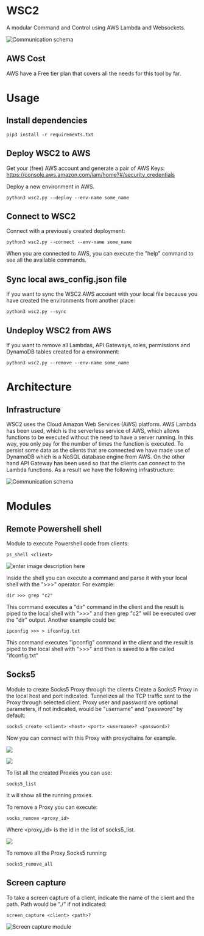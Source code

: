 # WSC2

A modular Command and Control using AWS Lambda and Websockets.

![Communication schema](https://raw.githubusercontent.com/aramburu/WSC2/media/communication.png)

## AWS Cost
AWS have a Free tier plan that covers all the needs for this tool by far. 


# Usage

## Install dependencies

    pip3 install -r requirements.txt

## Deploy WSC2 to AWS

Get your (free) AWS account and generate a pair of AWS Keys:
https://console.aws.amazon.com/iam/home?#/security_credentials

Deploy a new environment in AWS. 

    python3 wsc2.py --deploy --env-name some_name


## Connect to WSC2
Connect with a previously created deployment:

    python3 wsc2.py --connect --env-name some_name

When you are connected to AWS, you can execute the "help" command to see all the available commands.



## Sync local aws_config.json file

If you want to sync the WSC2 AWS account with your local file because you have created the environments from another place:

    python3 wsc2.py --sync 

## Undeploy WSC2 from AWS

If you want to remove all Lambdas, API Gateways, roles, permissions and DynamoDB tables created for a environment:

    python3 wsc2.py --remove --env-name some_name 



# Architecture

## Infrastructure

WSC2 uses the Cloud Amazon Web Services (AWS) platform. AWS Lambda has been used, which is the serverless service of AWS, which allows functions to be executed without the need to have a server running. In this way, you only pay for the number of times the function is executed. To persist some data as the clients that are connected we have made use of DynamoDB which is a NoSQL database engine from AWS. On the other hand API Gateway has been used so that the clients can connect to the Lambda functions. As a result we have the following infrastructure:

![Communication schema](https://raw.githubusercontent.com/aramburu/WSC2/media/communication.png)

# Modules


## Remote Powershell shell

Module to execute Powershell code from clients:

	ps_shell <client>

![enter image description here](https://raw.githubusercontent.com/aramburu/WSC2/media/ps_shell.gif)

Inside the shell you can execute a command and parse it with your local shell with the ">>>" operator. For example:

	dir >>> grep "c2"
This command executes a "dir" command in the client and the result is piped to the local shell with ">>>" and then grep "c2" will be executed over the "dir" output.
Another example could be:

	ipconfig >>> > ifconfig.txt
This command executes "ipconfig" command in the client and the result is piped to the local shell with ">>>" and then is saved to a file called "ifconfig.txt"

## Socks5

Module to create Socks5 Proxy through the clients
Create a Socks5 Proxy in the local host and port indicated. Tunnelizes all the TCP traffic sent to the Proxy through selected client. Proxy user and password are optional parameters, if not indicated, would be "username" and "password" by default:

	socks5_create <client> <host> <port> <username>? <password>?

Now you can connect with this Proxy with proxychains for example.

![](https://raw.githubusercontent.com/aramburu/WSC2/media/socks5_create.png)

![](https://raw.githubusercontent.com/aramburu/WSC2/media/socks5.png)

To list all the created Proxies you can use:

	socks5_list

It will show all the running proxies.

To remove a Proxy you can execute:

	socks_remove <proxy_id>

Where <proxy_id> is the id in the list of socks5_list.

![](https://raw.githubusercontent.com/aramburu/WSC2/media/socks5_remove.png)

To remove all the Proxy Socks5 running:

	socks5_remove_all
	
## Screen capture
To take a screen capture of a client, indicate the name of the client and the path. Path would be "./" if not indicated:

	screen_capture <client> <path>?


![Screen capture module](https://raw.githubusercontent.com/aramburu/WSC2/media/show_the_screen_hide_the_pain.gif)



